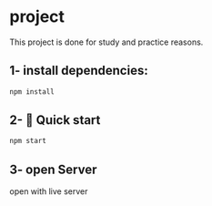 # project

This project is done for study and practice reasons.



## 1- install dependencies:

```sh
npm install
```

## 2- 🚀 Quick start

```sh
npm start
```

## 3- open Server

open with live server

